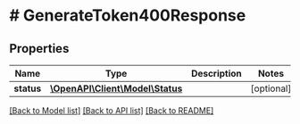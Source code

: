 # # GenerateToken400Response

## Properties

Name | Type | Description | Notes
------------ | ------------- | ------------- | -------------
**status** | [**\OpenAPI\Client\Model\Status**](Status.md) |  | [optional]

[[Back to Model list]](../../README.md#models) [[Back to API list]](../../README.md#endpoints) [[Back to README]](../../README.md)
